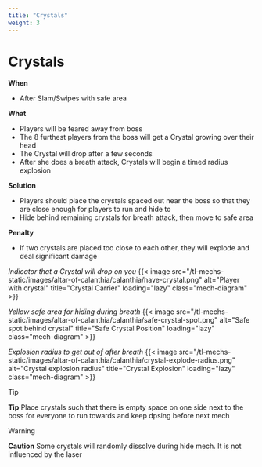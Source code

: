```yaml
---
title: "Crystals"
weight: 3
---
```


# Crystals

**When**
- After Slam/Swipes with safe area

**What**
- Players will be feared away from boss
- The 8 furthest players from the boss will get a Crystal growing over their head
- The Crystal will drop after a few seconds
- After she does a breath attack, Crystals will begin a timed radius explosion

**Solution**
- Players should place the crystals spaced out near the boss so that they are close enough for players to run and hide to
- Hide behind remaining crystals for breath attack, then move to safe area

**Penalty**
- If two crystals are placed too close to each other, they will explode and deal significant damage

_Indicator that a Crystal will drop on you_
{{< image src="/tl-mechs-static/images/altar-of-calanthia/calanthia/have-crystal.png" alt="Player with crystal" title="Crystal Carrier" loading="lazy" class="mech-diagram" >}}

_Yellow safe area for hiding during breath_
{{< image src="/tl-mechs-static/images/altar-of-calanthia/calanthia/safe-crystal-spot.png" alt="Safe spot behind crystal" title="Safe Crystal Position" loading="lazy" class="mech-diagram" >}}

_Explosion radius to get out of after breath_
{{< image src="/tl-mechs-static/images/altar-of-calanthia/calanthia/crystal-explode-radius.png" alt="Crystal explosion radius" title="Crystal Explosion" loading="lazy" class="mech-diagram" >}}

> [!TIP]
> **Tip**
> Place crystals such that there is empty space on one side next to the boss for everyone to run towards and keep dpsing before next mech

> [!WARNING]
> **Caution**
> Some crystals will randomly dissolve during hide mech. It is not influenced by the laser
